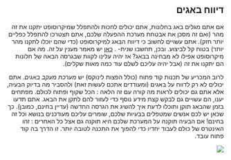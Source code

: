 <?php require("../../entete.php");?> <?php require("../../base.php");?> <?php require("../../fonctions.php");?>

<div id="corps" class="rtl" dir="rtl">

<h2>דיווח באגים</h2>

<p>אם אתם מגלים באג בחלונות, אתם יכולים לחכות ולהתפלל שמיקרוסופט יתקנו את זה מהר (ואם זה מסכן את אבטחת מערכת ההפעלה שלכם, אתם תצטרכו להתפלל כפליים יותר חזק). אתם עשויים לחשוב כי דיווח הבאג למיקרוסופט (כדי שהם יוכלו לתקנו מהר יותר) בטוח קל לביצוע. ובכן, תחשבו שנית- . <a href="http://www.oreillynet.com/mac/blog/2002/06/mission_impossible_submitting.html">כאן</a> יש מאמר מענין על זה. מה אם מיקרוסופט אפילו לא מבחינה בבאג? אז יהיה עלינו לקוות שבגרסה הבאה של חלונות הם יתקנו את זה (אבל יהיה עליכם לשלם עוד כמה מאות שקלים).</p>

<p>לרוב המכריע של תכנות קוד פתוח (כולל הפצות לינוקס) יש <i>מערכת מעקב באגים</i>. אתם יכולים לא רק לדווח על באגים (ומעודדים אתכם לעשות זאת) ולהסביר מה בדיוק הבעיה, אלא אתם גם יכולים לראות מה קורה עם זה הלאה : הכל שקוף ופתוח לכולם. מפתחים יענו, הם עשויים גם לבקש קצת מידע נוסף כדי לעזור להם לתקן את הבאג. אתם תדעו בזמן שהבאג תוקן ותוכלו לדעת איך להשיג את הגרסה החדשה (עדיין בחינם, כמובן). כך שכאן יש לכם אנשים שמטפלים בבעיות שלכם, שומרים עליכם מעודכנים בנושא וכל זה בחינם! אם הבעיה תוקנה על המערכת שלכם היא תוקנה גם אצל כל האחרים : זהו האינטרס של כולם לעבוד יחדיו כדי להפוך את התכנה לטובה יותר. זו הדרך בה קוד פתוח עובד.</p>

<img src="Images/report_bugs_thumb.png" />

</div>
<?php require("../../license_he.php");?>


